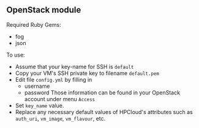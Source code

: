 OpenStack module
----------------

Required Ruby Gems:
- fog
- json

To use:
- Assume that your key-name for SSH is `default`
- Copy your VM's SSH private key to filename `default.pem`
- Edit file `config.yml` by filling in
	- username
	- password
  Those information can be found in your OpenStack account under menu `Access`
- Set `key_name` value.
- Replace any necessary default values of HPCloud's attributes such as `auth_uri`, `vm_image`, `vm_flavour`, etc.
